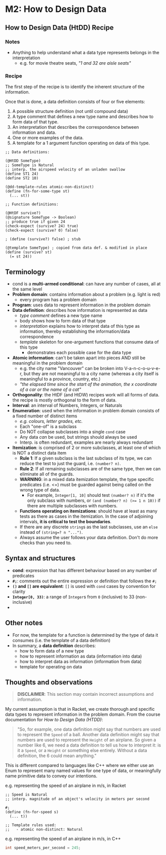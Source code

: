   # M2: How to Design Data

## How to Design Data (HtDD) Recipe

### Notes

- Anything to help understand what a data type represents belongs in the interpretation
  - e.g. for movie theatre seats, _"1 and 32 are aisle seats"_

### Recipe

The first step of the recipe is to identify the inherent structure of the information.

Once that is done, a data definition consists of four or five elements:

1. A possible structure definition (not until compound data)
2. A type comment that defines a new type name and describes how to form data of that type.
3. An interpretation that describes the correspondence between information and data.
4. One or more examples of the data.
5. A template for a 1 argument function operating on data of this type.

```racket
;; Data definitions:

(@HtDD SomeType)
;; SomeType is Natural
;; interp. the airspeed velocity of an unladen swallow
(define ST1 24)
(define ST2 10)

(@dd-template-rules atomic-non-distinct)
(define (fn-for-some-type st)
  (... st))

;; Function definitions:

(@HtDF survive?)
(@signature SomeType -> Boolean)
;; produce true if given 24
(check-expect (survive? 24) true)
(check-expect (survive? 0) false)

; (define (survive?) false) ; stub

(@template SomeType) ; copied from data def. & modified in place
(define (survive? st)
  (= st 24))
```

## Terminology

- cond is a **multi-armed conditional**: can have any number of cases, all at the same level
- **Problem domain**: contains information about a problem (e.g. light is red)
  - every program has a problem domain
- **Program**: uses data to represent information in the problem domain
- **Data definition**: describes how information is represented as data
  - _type comment_ defines a new type name
  - body shows how to form data of that type
  - _interpretation_ explains how to interpret data of this type as information, thereby establishing the information/data correspondence
  - _template_ skeleton for one-argument functions that consume data of this type
    - demonstrates each possible case for the data type
- **Atomic information**: can't be taken apart into pieces AND still be meaningful in the problem domain
  - e.g. the city name "Vancouver" can be broken into V-a-n-c-o-u-v-e-r, but they are not meaningful to a city name (whereas a city itself is meaningful to a province, country, etc.)
  - _"the elapsed time since the start of the animation, the x coordinate of a car or the name of a cat"_
- **Orthogonality**: the HtDF (and HtDW) recipes work will all forms of data. the recipe is mostly orthogonal to the form of data.
- **Interval**: an interval of Numbers, Integers, or Naturals
- **Enumeration**: used when the information in problem domain consists of a fixed number of distinct items
  - _e.g. colours, letter grades, etc._
  - Each "one-of" is a subclass
  - Do NOT collapse subclasses into a single `cond` case
  - Any data _can_ be used, but strings should always be used
  - Interp. is often redundant, examples are nearly always redundant
- **Itemization**: is comprised of 2 or more subclasses, at least one of which is NOT a distinct data item
  - **Rule 1**: If a given subclass is the last subclass of its type, we can reduce the test to just the guard, i.e. `(number? n)`.
  - **Rule 2**: If all remaining subclasses are of the same type, then we can eliminate all of the guards.
  - **WARNING**: in a mixed data itemization template, the type specific predicates (i.e. <=) must be guarded against being called on the wrong type of data.
    - For example, `Integer[1, 10]` should test `(number? n)` if it's the only subclass with numbers, or `(and (number? n) (>= 1 n 10))` if there are multiple subclasses with numbers.
  - **Functions operating on itemizations**: should have at least as many tests as there as cases in the itemization. In the case of adjoining intervals, __it is critical to test the boundaries__.
  - If there are any discrete `string`s as the last subclasses, use an `else` instead of `(string=? n "...")`.
  - Always assume the user follows your data definition. Don't do more checks than you need to.

## Syntax and structures

- **cond**: expression that has different behaviour based on any number of predicates
- **`#;`**: comments out the entire expression or definition that follows the `#;`
- **`()` and `[]` are equivalent**: `[]` is used with `cond` cases by convention for clarity
- **`Integer[0, 33)`**: a range of `Integer`s from `0` (inclusive) to 33 (non-inclusive)
-

## Other notes
- For now, the template for a function is determined by the type of data it consumes (i.e. the template of a data definition)
- In summary, a **data definition** describes:
  - how to form data of a new type
  - how to represent information as data (information into data)
  - how to interpret data as information (information from data)
  - template for operating on data

## Thoughts and observations

> **DISCLAIMER**: This section may contain incorrect assumptions and information.

My current assumption is that in Racket, we create thorough and specific data types to represent information in the problem domain. From the course documentation for _How to Design Data (HTDD)_:

> "So, for example, one data definition might say that numbers are used to represent the `Speed` of a ball. Another data definition might say that numbers are used to represent the `Height` of an airplane. So given a number like 6, we need a data definition to tell us how to interpret it: is it a `Speed`, or a `Height` or something else entirely. Without a data definition, the 6 could mean anything."

This is different compared to languages like C++ where we either use an Enum to represent many named values for one type of data, or meaningfully name primitive data to convey our intentions.

e.g. representing the speed of an airplane in m/s, in Racket

```racket
;; Speed is Natural
;; interp. magnitude of an object's velocity in meters per second

#;
(define (fn-for-speed s)
  (... t))

;; Template rules used:
;;   - atomic non-distinct: Natural
```

e.g. representing the speed of an airplane in m/s, in C++

```c++
int speed_meters_per_second = 245;
```
